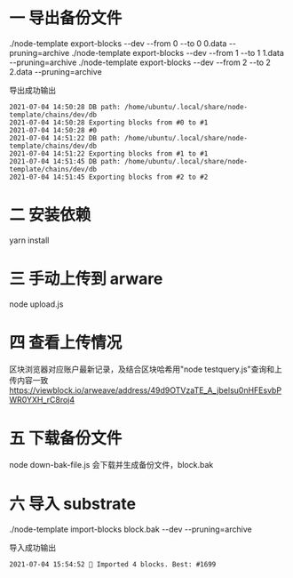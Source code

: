 # 一 导出备份文件

./node-template export-blocks --dev --from 0 --to 0 0.data --pruning=archive
./node-template export-blocks --dev --from 1 --to 1 1.data --pruning=archive
./node-template export-blocks --dev --from 2 --to 2 2.data --pruning=archive

导出成功输出

```
2021-07-04 14:50:28 DB path: /home/ubuntu/.local/share/node-template/chains/dev/db
2021-07-04 14:50:28 Exporting blocks from #0 to #1
2021-07-04 14:50:28 #0
2021-07-04 14:51:22 DB path: /home/ubuntu/.local/share/node-template/chains/dev/db
2021-07-04 14:51:22 Exporting blocks from #1 to #1
2021-07-04 14:51:45 DB path: /home/ubuntu/.local/share/node-template/chains/dev/db
2021-07-04 14:51:45 Exporting blocks from #2 to #2
```

# 二 安装依赖

yarn install

# 三 手动上传到 arware

node upload.js

# 四 查看上传情况

区块浏览器对应账户最新记录，及结合区块哈希用"node testquery.js"查询和上传内容一致
https://viewblock.io/arweave/address/49d9OTVzaTE_A_jbelsu0nHFEsvbPWR0YXH_rC8roj4

# 五 下载备份文件

node down-bak-file.js
会下载并生成备份文件，block.bak

# 六 导入 substrate

./node-template import-blocks block.bak --dev --pruning=archive

导入成功输出

```
2021-07-04 15:54:52 🎉 Imported 4 blocks. Best: #1699
```
